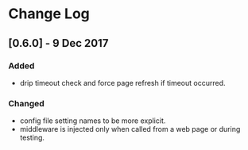 # Change Log
## [0.6.0] - 9 Dec 2017
### Added
- drip timeout check and force page refresh if timeout occurred.

### Changed
- config file setting names to be more explicit.
- middleware is injected only when called from a web page or during testing.
